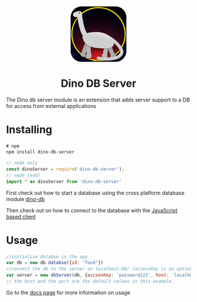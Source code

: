 <p align="center">
	<img src="https://raw.githubusercontent.com/imagineeeinc/dino-db/main/dino-db.png" width="30%">
</p>
<h1 align="center">Dino DB Server</h1>

The Dino db server module is an extension that adds server support to a DB for access from external applications

# Installing
```shell
# npm
npm install dino-db-server
```

```js
// node only
const dinoServer = require('dino-db-server');
// node (es6)
import * as dinoServer from 'dino-db-server'
```
First check out how to start a database using the cross platform database module [dino-db](https://www.npmjs.com/package/dino-db)

Then check out on how to connect to the database with the [JavaScript based client](https://www.npmjs.com/package/dino-db-client)
# Usage
```js
//initialise databse in the app
var db = new db.databse({id: "food"})
//connect the db to the server on localhost:88/ (accessKey is an optional passoword)
var server = new dbServer(db, {accsesKey: 'password123', host: 'localhost', port: 88, path: '/'})
// the host and the port are the default values in this example.
```

Go to the [docs page](https://github.com/imagineeeinc/dino-db#docs) for more information on usage